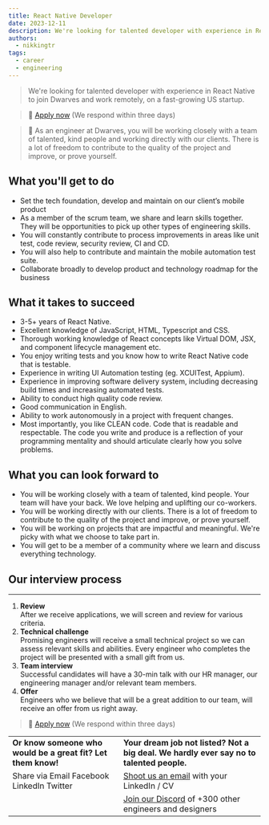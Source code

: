 ```yaml
---
title: React Native Developer
date: 2023-12-11
description: We're looking for talented developer with experience in React Native to join Dwarves and work remotely, on a fast-growing US startup.
authors:
  - nikkingtr
tags:
  - career
  - engineering
---
```


> We're looking for talented developer with experience in React Native to join Dwarves and work remotely, on a fast-growing US startup.

> 🤘 [Apply now](https://form.typeform.com/to/ZBfyiqMM) (We respond within three days)

> 🤝 As an engineer at Dwarves, you will be working closely with a team of talented, kind people and working directly with our clients. There is a lot of freedom to contribute to the quality of the project and improve, or prove yourself.

## What you'll get to do

- Set the tech foundation, develop and maintain on our client’s mobile product
- As a member of the scrum team, we share and learn skills together. They will be opportunities to pick up other types of engineering skills.
- You will constantly contribute to process improvements in areas like unit test, code review, security review, CI and CD.
- You will also help to contribute and maintain the mobile automation test suite.
- Collaborate broadly to develop product and technology roadmap for the business

## What it takes to succeed

- 3-5+ years of React Native.
- Excellent knowledge of JavaScript, HTML, Typescript and CSS.
- Thorough working knowledge of React concepts like Virtual DOM, JSX, and component lifecycle management etc.
- You enjoy writing tests and you know how to write React Native code that is testable.
- Experience in writing UI Automation testing (eg. XCUITest, Appium).
- Experience in improving software delivery system, including decreasing build times and increasing automated tests.
- Ability to conduct high quality code review.
- Good communication in English.
- Ability to work autonomously in a project with frequent changes.
- Most importantly, you like CLEAN code. Code that is readable and respectable. The code you write and produce is a reflection of your programming mentality and should articulate clearly how you solve problems.

## What you can look forward to

- You will be working closely with a team of talented, kind people. Your team will have your back. We love helping and uplifting our co-workers.
- You will be working directly with our clients. There is a lot of freedom to contribute to the quality of the project and improve, or prove yourself.
- You will be working on projects that are impactful and meaningful. We're picky with what we choose to take part in.
- You will get to be a member of a community where we learn and discuss everything technology.

## Our interview process

---

1. **Review** <br>After we receive applications, we will screen and review for various criteria.
2. **Technical challenge**<br>Promising engineers will receive a small technical project so we can assess relevant skills and abilities. Every engineer who completes the project will be presented with a small gift from us.
3. **Team interview** <br>Successful candidates will have a 30-min talk with our HR manager, our engineering manager and/or relevant team members.
4. **Offer**<br>Engineers who we believe that will be a great addition to our team, will receive an offer from us right away.

> 🤘 [Apply now](https://form.typeform.com/to/ZBfyiqMM) (We respond within three days)

|                                                              |                                                                                          |
| ------------------------------------------------------------ | ---------------------------------------------------------------------------------------- |
| **Or know someone who would be a great fit? Let them know!** | **Your dream job not listed? Not a big deal. We hardly ever say no to talented people.** |
| Share via Email Facebook LinkedIn Twitter                    | [Shoot us an email](mailto:spawn@d.foundation) with your LinkedIn / CV                   |
|                                                              | [Join our Discord](https://discord.gg/S9nDzc4yE9) of +300 other engineers and designers  |
